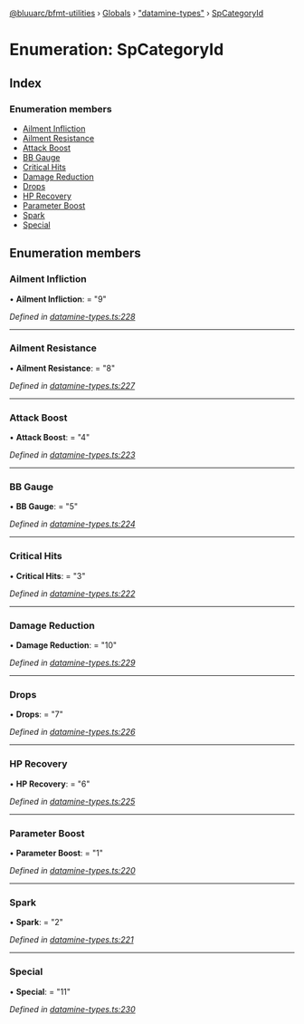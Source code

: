 [@bluuarc/bfmt-utilities](../README.md) › [Globals](../globals.md) › ["datamine-types"](../modules/_datamine_types_.md) › [SpCategoryId](_datamine_types_.spcategoryid.md)

# Enumeration: SpCategoryId

## Index

### Enumeration members

* [Ailment Infliction](_datamine_types_.spcategoryid.md#ailment-infliction)
* [Ailment Resistance](_datamine_types_.spcategoryid.md#ailment-resistance)
* [Attack Boost](_datamine_types_.spcategoryid.md#attack-boost)
* [BB Gauge](_datamine_types_.spcategoryid.md#bb-gauge)
* [Critical Hits](_datamine_types_.spcategoryid.md#critical-hits)
* [Damage Reduction](_datamine_types_.spcategoryid.md#damage-reduction)
* [Drops](_datamine_types_.spcategoryid.md#drops)
* [HP Recovery](_datamine_types_.spcategoryid.md#hp-recovery)
* [Parameter Boost](_datamine_types_.spcategoryid.md#parameter-boost)
* [Spark](_datamine_types_.spcategoryid.md#spark)
* [Special](_datamine_types_.spcategoryid.md#special)

## Enumeration members

###  Ailment Infliction

• **Ailment Infliction**: = "9"

*Defined in [datamine-types.ts:228](https://github.com/BluuArc/bfmt-utilities/blob/8f0140f/src/datamine-types.ts#L228)*

___

###  Ailment Resistance

• **Ailment Resistance**: = "8"

*Defined in [datamine-types.ts:227](https://github.com/BluuArc/bfmt-utilities/blob/8f0140f/src/datamine-types.ts#L227)*

___

###  Attack Boost

• **Attack Boost**: = "4"

*Defined in [datamine-types.ts:223](https://github.com/BluuArc/bfmt-utilities/blob/8f0140f/src/datamine-types.ts#L223)*

___

###  BB Gauge

• **BB Gauge**: = "5"

*Defined in [datamine-types.ts:224](https://github.com/BluuArc/bfmt-utilities/blob/8f0140f/src/datamine-types.ts#L224)*

___

###  Critical Hits

• **Critical Hits**: = "3"

*Defined in [datamine-types.ts:222](https://github.com/BluuArc/bfmt-utilities/blob/8f0140f/src/datamine-types.ts#L222)*

___

###  Damage Reduction

• **Damage Reduction**: = "10"

*Defined in [datamine-types.ts:229](https://github.com/BluuArc/bfmt-utilities/blob/8f0140f/src/datamine-types.ts#L229)*

___

###  Drops

• **Drops**: = "7"

*Defined in [datamine-types.ts:226](https://github.com/BluuArc/bfmt-utilities/blob/8f0140f/src/datamine-types.ts#L226)*

___

###  HP Recovery

• **HP Recovery**: = "6"

*Defined in [datamine-types.ts:225](https://github.com/BluuArc/bfmt-utilities/blob/8f0140f/src/datamine-types.ts#L225)*

___

###  Parameter Boost

• **Parameter Boost**: = "1"

*Defined in [datamine-types.ts:220](https://github.com/BluuArc/bfmt-utilities/blob/8f0140f/src/datamine-types.ts#L220)*

___

###  Spark

• **Spark**: = "2"

*Defined in [datamine-types.ts:221](https://github.com/BluuArc/bfmt-utilities/blob/8f0140f/src/datamine-types.ts#L221)*

___

###  Special

• **Special**: = "11"

*Defined in [datamine-types.ts:230](https://github.com/BluuArc/bfmt-utilities/blob/8f0140f/src/datamine-types.ts#L230)*

